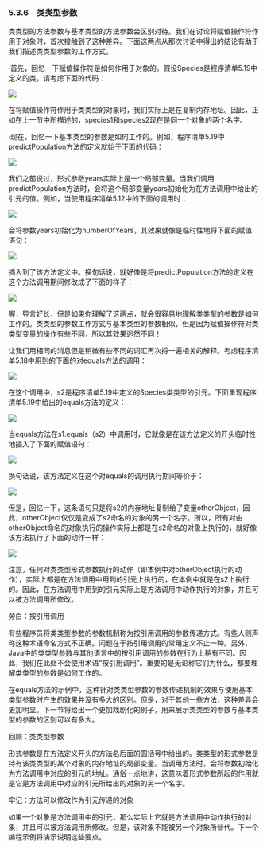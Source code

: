    

### 5.3.6　类类型参数

类类型的方法参数与基本类型的方法参数会区别对待。我们在讨论将赋值操作符作用于对象时，首次接触到了这种差异。下面这两点从那次讨论中得出的结论有助于我们描述类类型参数的工作方式。

·首先，回忆一下赋值操作符是如何作用于对象的。假设Species是程序清单5.19中定义的类，请考虑下面的代码：

![](0-Assets/Epubook/程序员编程语言经典合集（计算机科学丛书5册套装），javapython编程语言含经典教材龙书《编译原理》%20(Bruce%20Eckel%20%20Alfred%20V.%20Aho%20%20Monica%20S.%20Lam%20etc.)%20(Z-Library)/images/image10274.jpeg)

在将赋值操作符作用于类类型的对象时，我们实际上是在复制内存地址。因此，正如在上一节中所描述的，species1和species2现在是同一个对象的两个名字。

·现在，回忆一下基本类型的参数是如何工作的。例如，程序清单5.19中predictPopulation方法的定义就始于下面的代码：

![](0-Assets/Epubook/程序员编程语言经典合集（计算机科学丛书5册套装），javapython编程语言含经典教材龙书《编译原理》%20(Bruce%20Eckel%20%20Alfred%20V.%20Aho%20%20Monica%20S.%20Lam%20etc.)%20(Z-Library)/images/image10275.jpeg)

我们之前说过，形式参数years实际上是一个局部变量。当我们调用predictPopulation方法时，会将这个局部变量years初始化为在方法调用中给出的引元的值。例如，当使用程序清单5.12中的下面的调用时：

![](0-Assets/Epubook/程序员编程语言经典合集（计算机科学丛书5册套装），javapython编程语言含经典教材龙书《编译原理》%20(Bruce%20Eckel%20%20Alfred%20V.%20Aho%20%20Monica%20S.%20Lam%20etc.)%20(Z-Library)/images/image10276.jpeg)

会将参数years初始化为numberOfYears，其效果就像是临时性地将下面的赋值语句：

![](../Images/image10277.gif)

插入到了该方法定义中。换句话说，就好像是将predictPopulation方法的定义在这个方法调用期间修改成了下面的样子：

![](0-Assets/Epubook/程序员编程语言经典合集（计算机科学丛书5册套装），javapython编程语言含经典教材龙书《编译原理》%20(Bruce%20Eckel%20%20Alfred%20V.%20Aho%20%20Monica%20S.%20Lam%20etc.)%20(Z-Library)/images/image10278.jpeg)

喔，导言好长，但是如果你理解了这两点，就会很容易地理解类类型的参数是如何工作的。类类型的参数工作方式与基本类型的参数相似，但是因为赋值操作符对类类型变量的操作有些不同，所以其效果迥然不同！

让我们用相同的消息但是稍微有些不同的词汇再次捋一遍相关的解释。考虑程序清单5.18中用到的下面的对equals方法的调用：

![](0-Assets/Epubook/程序员编程语言经典合集（计算机科学丛书5册套装），javapython编程语言含经典教材龙书《编译原理》%20(Bruce%20Eckel%20%20Alfred%20V.%20Aho%20%20Monica%20S.%20Lam%20etc.)%20(Z-Library)/images/image10279.jpeg)

在这个调用中，s2是程序清单5.19中定义的Species类类型的引元。下面重现程序清单5.19中给出的equals方法的定义：

![](0-Assets/Epubook/程序员编程语言经典合集（计算机科学丛书5册套装），javapython编程语言含经典教材龙书《编译原理》%20(Bruce%20Eckel%20%20Alfred%20V.%20Aho%20%20Monica%20S.%20Lam%20etc.)%20(Z-Library)/images/image10280.jpeg)

当equals方法在s1.equals（s2）中调用时，它就像是在该方法定义的开头临时性地插入了下面的赋值语句：

![](../Images/image10281.gif)

换句话说，该方法定义在这个对equals的调用执行期间等价于：

![](0-Assets/Epubook/程序员编程语言经典合集（计算机科学丛书5册套装），javapython编程语言含经典教材龙书《编译原理》%20(Bruce%20Eckel%20%20Alfred%20V.%20Aho%20%20Monica%20S.%20Lam%20etc.)%20(Z-Library)/images/image10282.jpeg)

但是，回忆一下，这条语句只是将s2的内存地址复制给了变量otherObject，因此，otherObject仅仅是变成了s2命名的对象的另一个名字。所以，所有对由otherObject命名的对象执行的操作实际上都是在s2命名的对象上执行的，就好像该方法执行了下面的动作一样：

![](0-Assets/Epubook/程序员编程语言经典合集（计算机科学丛书5册套装），javapython编程语言含经典教材龙书《编译原理》%20(Bruce%20Eckel%20%20Alfred%20V.%20Aho%20%20Monica%20S.%20Lam%20etc.)%20(Z-Library)/images/image10283.jpeg)

注意，任何对类类型形式参数执行的动作（即本例中对otherObject执行的动作），实际上都是在方法调用中用到的引元上执行的，在本例中就是在s2上执行的。因此，在方法调用中用到的引元实际上是方法调用中动作执行的对象，并且可以被方法调用所修改。

旁白：按引用调用  

有些程序员将类类型参数的参数机制称为按引用调用的参数传递方式。有些人则声称这种术语命名方式不正确。问题在于按引用调用的常用定义不止一种。另外，Java中的类类型参数与其他语言中的按引用调用的参数在行为上稍有不同。因此，我们在此处不会使用术语“按引用调用”。重要的是无论称它们为什么，都要理解类类型的参数是如何工作的。  

在equals方法的示例中，这种针对类类型参数的参数传递机制的效果与使用基本类型参数时产生的效果并没有多大的区别。但是，对于其他一些方法，这种差异会更加明显。下一节将给出一个更加戏剧化的例子，用来展示类类型的参数与基本类型的参数的区别可以有多大。

回顾：类类型参数

形式参数是在方法定义开头的方法名后面的圆括号中给出的。类类型的形式参数是持有该类类型的某个对象的内存地址的局部变量。当调用方法时，会将参数初始化为方法调用中对应的引元的地址。通俗一点地讲，这意味着形式参数所起的作用就是它是方法调用中对应的引元所给出的对象的另一个名字。

牢记：方法可以修改作为引元传递的对象

如果一个对象是方法调用中的引元，那么实际上它就是方法调用中动作执行的对象，并且可以被方法调用所修改。但是，该对象不能被另一个对象所替代。下一个编程示例将演示说明这些要点。